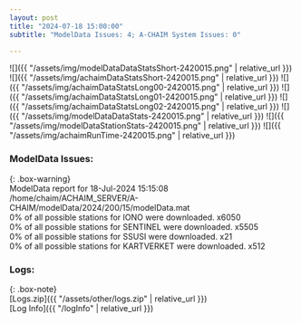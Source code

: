 ```yaml
---
layout: post
title: "2024-07-18 15:00:00"
subtitle: "ModelData Issues: 4; A-CHAIM System Issues: 0"

---
```


![]({{ "/assets/img/modelDataDataStatsShort-2420015.png" | relative_url }})
![]({{ "/assets/img/achaimDataStatsShort-2420015.png" | relative_url }})
![]({{ "/assets/img/achaimDataStatsLong00-2420015.png" | relative_url }})
![]({{ "/assets/img/achaimDataStatsLong01-2420015.png" | relative_url }})
![]({{ "/assets/img/achaimDataStatsLong02-2420015.png" | relative_url }})
![]({{ "/assets/img/modelDataDataStats-2420015.png" | relative_url }})
![]({{ "/assets/img/modelDataStationStats-2420015.png" | relative_url }})
![]({{ "/assets/img/achaimRunTime-2420015.png" | relative_url }})


### ModelData Issues:  
  
{: .box-warning}  
 ModelData report for 18-Jul-2024 15:15:08   
 /home/chaim/ACHAIM_SERVER/A-CHAIM/modelData/2024/200/15/modelData.mat   
 0% of all possible stations for IONO were downloaded. x6050   
 0% of all possible stations for SENTINEL were downloaded. x5505   
 0% of all possible stations for SSUSI were downloaded. x21   
 0% of all possible stations for KARTVERKET were downloaded. x512   
  


### Logs:  
  
{: .box-note}  
[Logs.zip]({{ "/assets/other/logs.zip" | relative_url }})  
[Log Info]({{ "/logInfo" | relative_url }})  
